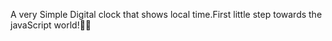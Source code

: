 A very Simple Digital clock that shows local time.First little step towards the javaScript world!💫🤗
